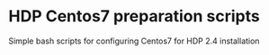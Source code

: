 # HDP Centos7 preparation scripts
Simple bash scripts for configuring Centos7 for HDP 2.4 installation
